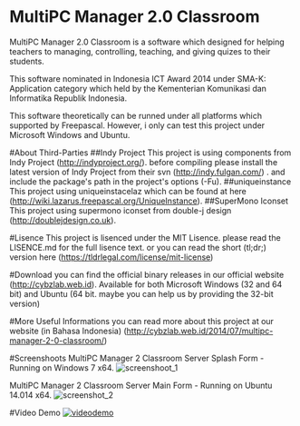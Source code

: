 MultiPC Manager 2.0 Classroom
==========================

MultiPC Manager 2.0 Classroom is a software which designed for helping teachers to managing, controlling, teaching, and giving quizes to their students.

This software nominated in Indonesia ICT Award 2014 under SMA-K: Application category which held by the Kementerian Komunikasi dan Informatika Republik Indonesia.

This software theoretically can be runned under all platforms which supported by Freepascal. However, i only can test this project under Microsoft Windows and Ubuntu.

#About Third-Parties
##Indy Project
This project is using components from Indy Project (http://indyproject.org/). before compiling please install the latest version of Indy Project from their svn (http://indy.fulgan.com/) . and include the package's path in the project's options (-Fu).
##uniqueinstance
This project using uniqueinstacelaz which can be found at here (http://wiki.lazarus.freepascal.org/UniqueInstance).
##SuperMono Iconset
This project using supermono iconset from double-j design (http://doublejdesign.co.uk).

#Lisence
This project is lisenced under the MIT Lisence. please read the LISENCE.md for the full lisence text. or you can read the short (tl;dr;) version here (https://tldrlegal.com/license/mit-license)

#Download
you can find the official binary releases in our official website (http://cybzlab.web.id). Available for both Microsoft Windows (32 and 64 bit) and Ubuntu (64 bit. maybe you can help us by providing the 32-bit version)

#More Useful Informations
you can read more about this project at our website (in Bahasa Indonesia) (http://cybzlab.web.id/2014/07/multipc-manager-2-0-classroom/) 

#Screenshoots
MultiPC Manager 2 Classroom Server Splash Form - Running on Windows 7 x64.
![screenshoot_1](http://cybzlab.web.id/wp-content/uploads/2014/07/1.png)

MultiPC Manager 2 Classroom Server Main Form - Running on Ubuntu 14.014 x64.
![screenshot_2](http://cybzlab.web.id/wp-content/uploads/2014/07/10498376_658619384220282_9095202497302922989_o-1.png)

#Video Demo
[![videodemo](https://i.ytimg.com/vi/pOEvNNl2mo0/mqdefault.jpg)](https://www.youtube.com/watch?v=pOEvNNl2mo0)